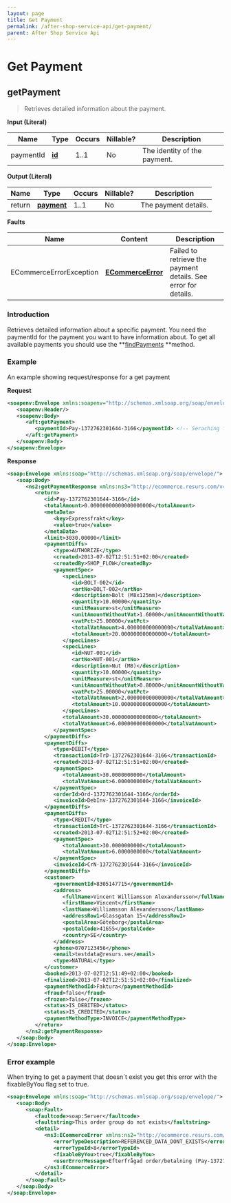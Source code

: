 ```yaml
---
layout: page
title: Get Payment
permalink: /after-shop-service-api/get-payment/
parent: After Shop Service Api
---
```



# Get Payment 

## getPayment
> Retrieves detailed information about the payment.
  
**Input (Literal)**

| Name       | Type                      | Occurs | Nillable? | Description                  |
|------------|---------------------------|--------|-----------|------------------------------|
| paymentId  | **[id](/development/api-types/simple-types/)** | 1..1   | No        | The identity of the payment. |

**Output (Literal)**

| Name    | Type                    | Occurs | Nillable? | Description          |
|---------|-------------------------|--------|-----------|----------------------|
| return  | [**payment**](/development/api-types/payment/)  | 1..1   | No        | The payment details. |

**Faults**

| Name                     | Content                                | Description                                                    |
|--------------------------|----------------------------------------|----------------------------------------------------------------|
| ECommerceErrorException  | **[ECommerceError](/development/api-types/ecommerceerror/)**   | Failed to retrieve the payment details. See error for details. |

### Introduction
Retrieves detailed information about a specific payment. You need the
paymentId for the payment you want to have information about. To get all
available payments you should use the
**[findPayments](/after-shop-service-api/find-payments/) **method.

### Example
An example showing request/response for a get payment

**Request**
```xml
<soapenv:Envelope xmlns:soapenv="http://schemas.xmlsoap.org/soap/envelope/" xmlns:aft="http://ecommerce.resurs.com/v4/msg/aftershopflow">
   <soapenv:Header/>
   <soapenv:Body>
      <aft:getPayment>
         <paymentId>Pay-1372762301644-3166</paymentId> <!-- Seraching for payment with id in the exshop-->
      </aft:getPayment>
   </soapenv:Body>
</soapenv:Envelope>
```
**Response**
```xml
<soap:Envelope xmlns:soap="http://schemas.xmlsoap.org/soap/envelope/">
   <soap:Body>
      <ns2:getPaymentResponse xmlns:ns3="http://ecommerce.resurs.com/v4/msg/exception" xmlns:ns2="http://ecommerce.resurs.com/v4/msg/aftershopflow">
         <return>
            <id>Pay-1372762301644-3166</id>
            <totalAmount>0.00000000000000000000</totalAmount>
            <metaData>
               <key>Expressfrakt</key>
               <value>true</value>
            </metaData>
            <limit>3030.00000</limit>
            <paymentDiffs>
               <type>AUTHORIZE</type>
               <created>2013-07-02T12:51:51+02:00</created>
               <createdBy>SHOP_FLOW</createdBy>
               <paymentSpec>
                  <specLines>
                     <id>BOLT-002</id>
                     <artNo>BOLT-002</artNo>
                     <description>Bolt (M8x125mm)</description>
                     <quantity>10.00000</quantity>
                     <unitMeasure>st</unitMeasure>
                     <unitAmountWithoutVat>1.60000</unitAmountWithoutVat>
                     <vatPct>25.00000</vatPct>
                     <totalVatAmount>4.000000000000000</totalVatAmount>
                     <totalAmount>20.000000000000000</totalAmount>
                  </specLines>
                  <specLines>
                     <id>NUT-001</id>
                     <artNo>NUT-001</artNo>
                     <description>Nut (M8)</description>
                     <quantity>10.00000</quantity>
                     <unitMeasure>st</unitMeasure>
                     <unitAmountWithoutVat>0.80000</unitAmountWithoutVat>
                     <vatPct>25.00000</vatPct>
                     <totalVatAmount>2.000000000000000</totalVatAmount>
                     <totalAmount>10.000000000000000</totalAmount>
                  </specLines>
                  <totalAmount>30.000000000000000</totalAmount>
                  <totalVatAmount>6.000000000000000</totalVatAmount>
               </paymentSpec>
            </paymentDiffs>
            <paymentDiffs>
               <type>DEBIT</type>
               <transactionId>TrD-1372762301644-3166</transactionId>
               <created>2013-07-02T12:51:51+02:00</created>
               <paymentSpec>
                  <totalAmount>30.0000000000</totalAmount>
                  <totalVatAmount>6.0000000000</totalVatAmount>
               </paymentSpec>
               <orderId>Ord-1372762301644-3166</orderId>
               <invoiceId>DebInv-1372762301644-3166</invoiceId>
            </paymentDiffs>
            <paymentDiffs>
               <type>CREDIT</type>
               <transactionId>TrC-1372762301644-3166</transactionId>
               <created>2013-07-02T12:51:52+02:00</created>
               <paymentSpec>
                  <totalAmount>30.0000000000</totalAmount>
                  <totalVatAmount>6.0000000000</totalVatAmount>
               </paymentSpec>
               <invoiceId>CrN-1372762301644-3166</invoiceId>
            </paymentDiffs>
            <customer>
               <governmentId>8305147715</governmentId>
               <address>
                  <fullName>Vincent Williamsson Alexandersson</fullName>
                  <firstName>Vincent</firstName>
                  <lastName>Williamsson Alexandersson</lastName>
                  <addressRow1>Glassgatan 15</addressRow1>
                  <postalArea>Göteborg</postalArea>
                  <postalCode>41655</postalCode>
                  <country>SE</country>
               </address>
               <phone>0707123456</phone>
               <email>testdata@resurs.se</email>
               <type>NATURAL</type>
            </customer>
            <booked>2013-07-02T12:51:49+02:00</booked>
            <finalized>2013-07-02T12:51:51+02:00</finalized>
            <paymentMethodId>Faktura</paymentMethodId>
            <fraud>false</fraud>
            <frozen>false</frozen>
            <status>IS_DEBITED</status>
            <status>IS_CREDITED</status>
            <paymentMethodType>INVOICE</paymentMethodType>
         </return>
      </ns2:getPaymentResponse>
   </soap:Body>
</soap:Envelope>
```

### Error example
When trying to get a payment that doesn´t exist you get this error with
the fixableByYou flag set to true.

```xml
<soap:Envelope xmlns:soap="http://schemas.xmlsoap.org/soap/envelope/">
   <soap:Body>
      <soap:Fault>
         <faultcode>soap:Server</faultcode>
         <faultstring>This order group do not exists</faultstring>
         <detail>
            <ns3:ECommerceError xmlns:ns2="http://ecommerce.resurs.com/v4/msg/aftershopflow" xmlns:ns3="http://ecommerce.resurs.com/v4/msg/exception">
               <errorTypeDescription>REFERENCED_DATA_DONT_EXISTS</errorTypeDescription>
               <errorTypeId>8</errorTypeId>
               <fixableByYou>true</fixableByYou>
               <userErrorMessage>Efterfrågad order/betalning (Pay-1372762301644-31656) kan inte hittas i databasen.</userErrorMessage>
            </ns3:ECommerceError>
         </detail>
      </soap:Fault>
   </soap:Body>
</soap:Envelope>
```
